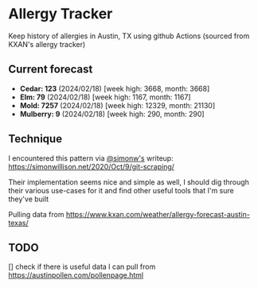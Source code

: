# Allergy Tracker

Keep history of allergies in Austin, TX using github Actions (sourced from KXAN's allergy tracker)

## Current forecast
<!-- INJECT FORECAST -->
- **Cedar: 123** (2024/02/18)  [week high: 3668, month: 3668]
- **Elm: 79** (2024/02/18)  [week high: 1167, month: 1167]
- **Mold: 7257** (2024/02/18)  [week high: 12329, month: 21130]
- **Mulberry: 9** (2024/02/18)  [week high: 290, month: 290]
<!-- END INJECT FORECAST -->

## Technique

I encountered this pattern via [@simonw's](https://github.com/simonw) writeup: https://simonwillison.net/2020/Oct/9/git-scraping/

Their implementation seems nice and simple as well, I should dig through their various use-cases for it and find other useful tools that I'm sure they've built

Pulling data from https://www.kxan.com/weather/allergy-forecast-austin-texas/

## TODO

[] check if there is useful data I can pull from https://austinpollen.com/pollenpage.html
